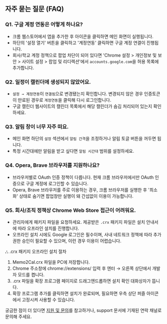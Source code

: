 ## 자주 묻는 질문 (FAQ)

### Q1. 구글 계정 연동은 어떻게 하나요?

-   크롬 웹스토어에서 앱을 추가한 후 아이콘을 클릭하면 메인 화면이 실행됩니다.
-   하단의 '설정 열기' 버튼을 클릭하고 '계정연동' 클릭하면 구글 계정 연결이 진행됩니다.
-   회사/학교 계정 정책으로 팝업 차단이 되어 있다면 'Chrome 설정 > 개인정보 및 보안 > 사이트 설정 > 팝업 및 리디렉션'에서 `accounts.google.com`을 허용 목록에 추가합니다.

### Q2. 일정이 캘린더에 생성되지 않았어요.

-   `설정 → 계정연동`이 `연결됨`으로 변경됐는지 확인합니다. 변경되지 않은 경우 인증토큰이 만료된 경우로 `계정연동`을 클릭해 다시 로그인합니다.
-   구글 캘린더 웹사이트의 캘린더 목록에서 해당 캘린더가 숨김 처리되어 있는지 확인하세요.

### Q3. 알림 창이 너무 자주 떠요.

-   메인 화면 하단의 `설정` 섹션에서 `알림 간격`을 조정하거나 알림 토글 버튼을 꺼두면 됩니다.
-   특정 시간대에만 알림을 받고 싶다면 `알림 시간대` 범위를 설정하세요.

### Q4. Opera, Brave 브라우저를 지원하나요?

-   브라우저별로 OAuth 인증 정책이 다릅니다. 현재 크롬 브라우저에서만 OAuth 인증으로 구글 계정에 로그인할 수 있습니다.
-   Opera, Brave 브라우저를 주로 이용하는 경우, 크롬 브라우저를 실행한 후 '최소화' 상태로 숨기면 팝업창만 실행이 돼 간섭없이 이용이 가능합니다.

### Q5. 회사/조직 정책상 Chrome Web Store 접근이 어려워요.

-   관리자에게 패키지 파일을 요청하세요. 제공받은 `.crx` 패키지 파일은 설치 안내서에 따라 오프라인 설치를 진행합니다.
-   오프라인 설치 시에도 Google 로그인은 필수이며, 사내 네트워크 정책에 따라 추가 권한 승인이 필요할 수 있으며, 이런 경우 이용이 어렵습니다.

⛬ .crx 패키지 오프라인 설치 절차

1. Memo2Cal.crx 파일을 PC에 저장합니다.
2. Chrome 주소창에 chrome://extensions/ 입력 후 엔터 → 오른쪽 상단에서 개발자 모드를 켭니다.
3. .crx 파일을 확장 프로그램 페이지로 드래그앤드롭하면 설치 확인 대화상자가
   뜹니다.
4. 확장 프로그램 추가를 클릭하면 설치가 완료되며, 필요하면 우측 상단 퍼즐
   아이콘에서 고정시켜 사용할 수 있습니다.

궁금한 점이 더 있다면 [지원 및 문의](./support.md)를 참고하거나, support 문서에 기재된 연락 채널로 문의해 주세요.
